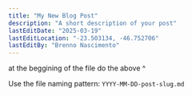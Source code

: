 ```yaml
---
title: "My New Blog Post"
description: "A short description of your post"
lastEditDate: "2025-03-19"
lastEditLocation: "-23.503134, -46.752706"
lastEditBy: "Brenno Nascimento"
---
```

at the beggining of the file do the above ^

Use the file naming pattern:
`YYYY-MM-DD-post-slug.md`

